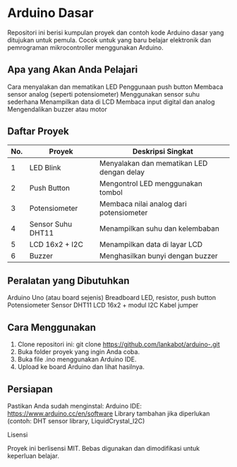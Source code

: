# Arduino Dasar

Repositori ini berisi kumpulan proyek dan contoh kode Arduino dasar yang ditujukan untuk pemula. Cocok untuk yang baru belajar elektronik dan pemrograman mikrocontroller menggunakan Arduino.

## Apa yang Akan Anda Pelajari

Cara menyalakan dan mematikan LED
Penggunaan push button
Membaca sensor analog (seperti potensiometer)
Menggunakan sensor suhu sederhana
Menampilkan data di LCD
Membaca input digital dan analog
Mengendalikan buzzer atau motor

## Daftar Proyek

| No. | Proyek              | Deskripsi Singkat                             |
|-----|---------------------|-----------------------------------------------|
| 1   | LED Blink           | Menyalakan dan mematikan LED dengan delay     |
| 2   | Push Button         | Mengontrol LED menggunakan tombol             |
| 3   | Potensiometer       | Membaca nilai analog dari potensiometer       |
| 4   | Sensor Suhu DHT11   | Menampilkan suhu dan kelembaban               |
| 5   | LCD 16x2 + I2C      | Menampilkan data di layar LCD                 |
| 6   | Buzzer              | Menghasilkan bunyi dengan buzzer              |


## Peralatan yang Dibutuhkan

Arduino Uno (atau board sejenis)
Breadboard
LED, resistor, push button
Potensiometer
Sensor DHT11
LCD 16x2 + modul I2C
Kabel jumper

## Cara Menggunakan

1. Clone repositori ini:
git clone https://github.com/lankabot/arduino-.git
2. Buka folder proyek yang ingin Anda coba.
3. Buka file .ino menggunakan Arduino IDE.
4. Upload ke board Arduino dan lihat hasilnya.

## Persiapan

Pastikan Anda sudah menginstal:
Arduino IDE: https://www.arduino.cc/en/software
Library tambahan jika diperlukan (contoh: DHT sensor library, LiquidCrystal_I2C)


Lisensi

Proyek ini berlisensi MIT. Bebas digunakan dan dimodifikasi untuk keperluan belajar.
